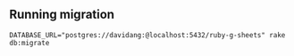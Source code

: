 ## Running migration

```
DATABASE_URL="postgres://davidang:@localhost:5432/ruby-g-sheets" rake db:migrate
```